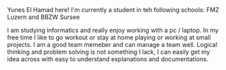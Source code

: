 Yunes El Hamad here! 
I'm currently a student in teh following schools: FMZ Luzern and BBZW Sursee

I am studying informatics and really enjoy working with a pc / laptop. In my free time I like to go workout or stay at home playing or working at small projects. I am a good team memeber and can manage a team well.
Logical thinking and problem solving is not something I lack, I can easily get my idea across with easy to understand explanations and documentations.
